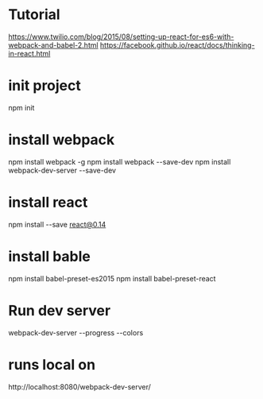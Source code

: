 # Tutorial
https://www.twilio.com/blog/2015/08/setting-up-react-for-es6-with-webpack-and-babel-2.html
https://facebook.github.io/react/docs/thinking-in-react.html

# init project
npm init

# install webpack
npm install webpack -g
npm install webpack --save-dev
npm install webpack-dev-server --save-dev

# install react
npm install --save react@0.14

# install bable
 npm install babel-preset-es2015
 npm install babel-preset-react

# Run dev server
webpack-dev-server --progress --colors

# runs local on
http://localhost:8080/webpack-dev-server/
